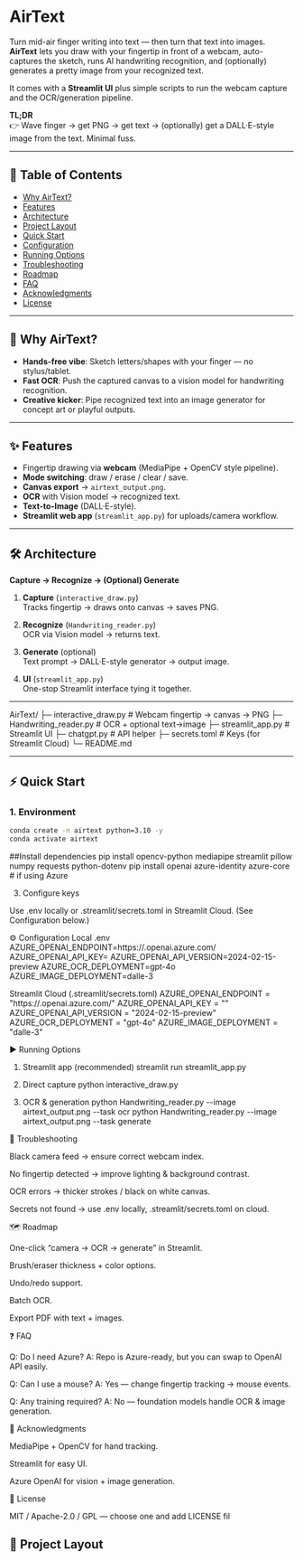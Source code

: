 # AirText

Turn mid-air finger writing into text — then turn that text into images.  
**AirText** lets you draw with your fingertip in front of a webcam, auto-captures the sketch, runs AI handwriting recognition, and (optionally) generates a pretty image from your recognized text.  

It comes with a **Streamlit UI** plus simple scripts to run the webcam capture and the OCR/generation pipeline.

**TL;DR**  
👉 Wave finger → get PNG → get text → (optionally) get a DALL·E-style image from the text. Minimal fuss.

---

## 📑 Table of Contents
- [Why AirText?](#-why-airtext)
- [Features](#-features)
- [Architecture](#-architecture)
- [Project Layout](#-project-layout)
- [Quick Start](#-quick-start)
- [Configuration](#-configuration)
- [Running Options](#-running-options)
- [Troubleshooting](#-troubleshooting)
- [Roadmap](#-roadmap)
- [FAQ](#-faq)
- [Acknowledgments](#-acknowledgments)
- [License](#-license)

---

## 🚀 Why AirText?

- **Hands-free vibe**: Sketch letters/shapes with your finger — no stylus/tablet.
- **Fast OCR**: Push the captured canvas to a vision model for handwriting recognition.
- **Creative kicker**: Pipe recognized text into an image generator for concept art or playful outputs.

---

## ✨ Features

- Fingertip drawing via **webcam** (MediaPipe + OpenCV style pipeline).  
- **Mode switching**: draw / erase / clear / save.  
- **Canvas export** → `airtext_output.png`.  
- **OCR** with Vision model → recognized text.  
- **Text-to-Image** (DALL·E-style).  
- **Streamlit web app** (`streamlit_app.py`) for uploads/camera workflow.  

---

## 🛠 Architecture

**Capture → Recognize → (Optional) Generate**

1. **Capture** (`interactive_draw.py`)  
   Tracks fingertip → draws onto canvas → saves PNG.  

2. **Recognize** (`Handwriting_reader.py`)  
   OCR via Vision model → returns text.  

3. **Generate** (optional)  
   Text prompt → DALL·E-style generator → output image.  

4. **UI** (`streamlit_app.py`)  
   One-stop Streamlit interface tying it together.  

---

AirText/
├─ interactive_draw.py # Webcam fingertip → canvas → PNG
├─ Handwriting_reader.py # OCR + optional text→image
├─ streamlit_app.py # Streamlit UI
├─ chatgpt.py # API helper
├─ secrets.toml # Keys (for Streamlit Cloud)
└─ README.md


---

## ⚡ Quick Start

### 1. Environment
```bash
conda create -n airtext python=3.10 -y
conda activate airtext
```

##Install dependencies
pip install opencv-python mediapipe streamlit pillow numpy requests python-dotenv
pip install openai azure-identity azure-core   # if using Azure

3. Configure keys

Use .env locally or .streamlit/secrets.toml in Streamlit Cloud.
(See Configuration
 below.)

⚙️ Configuration
Local .env
AZURE_OPENAI_ENDPOINT=https://<your-endpoint>.openai.azure.com/
AZURE_OPENAI_API_KEY=<your-key>
AZURE_OPENAI_API_VERSION=2024-02-15-preview
AZURE_OCR_DEPLOYMENT=gpt-4o
AZURE_IMAGE_DEPLOYMENT=dalle-3

Streamlit Cloud (.streamlit/secrets.toml)
AZURE_OPENAI_ENDPOINT = "https://<your-endpoint>.openai.azure.com/"
AZURE_OPENAI_API_KEY  = "<your-key>"
AZURE_OPENAI_API_VERSION = "2024-02-15-preview"
AZURE_OCR_DEPLOYMENT = "gpt-4o"
AZURE_IMAGE_DEPLOYMENT = "dalle-3"

▶️ Running Options
1. Streamlit app (recommended)
streamlit run streamlit_app.py

2. Direct capture
python interactive_draw.py

3. OCR & generation
python Handwriting_reader.py --image airtext_output.png --task ocr
python Handwriting_reader.py --image airtext_output.png --task generate

🐞 Troubleshooting

Black camera feed → ensure correct webcam index.

No fingertip detected → improve lighting & background contrast.

OCR errors → thicker strokes / black on white canvas.

Secrets not found → use .env locally, .streamlit/secrets.toml on cloud.

🗺 Roadmap

 One-click “camera → OCR → generate” in Streamlit.

 Brush/eraser thickness + color options.

 Undo/redo support.

 Batch OCR.

 Export PDF with text + images.

❓ FAQ

Q: Do I need Azure?
A: Repo is Azure-ready, but you can swap to OpenAI API easily.

Q: Can I use a mouse?
A: Yes — change fingertip tracking → mouse events.

Q: Any training required?
A: No — foundation models handle OCR & image generation.

🙏 Acknowledgments

MediaPipe + OpenCV for hand tracking.

Streamlit for easy UI.

Azure OpenAI for vision + image generation.

📜 License

MIT / Apache-2.0 / GPL — choose one and add LICENSE fil

## 📂 Project Layout

